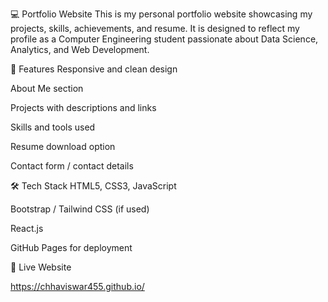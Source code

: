 💻 Portfolio Website
This is my personal portfolio website showcasing my projects, skills, achievements, and resume. It is designed to reflect my profile as a Computer Engineering student passionate about Data Science, Analytics, and Web Development.

🚀 Features
Responsive and clean design

About Me section

Projects with descriptions and links

Skills and tools used

Resume download option

Contact form / contact details

🛠️ Tech Stack
HTML5, CSS3, JavaScript

Bootstrap / Tailwind CSS (if used)

React.js

GitHub Pages for deployment

🔗 Live Website 

https://chhaviswar455.github.io/
